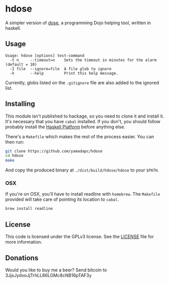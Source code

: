 hdose
=====
A simpler version of [dose](https://github.com/danilobellini/dose), a
programming Dojo helping tool, written in haskell.

## Usage
```
Usage: hdose [options] test-command
  -t n     --timeout=n    Sets the timeout in minutes for the alarm (default = 10)
  -I file  --ignore=file  A file glob to ignore
  -h       --help         Print this help message.
```

Currently, globs listed on the `.gitignore` file are also added to the ignored
list.

## Installing
This module isn't published to hackage, so you need to clone it and install it.
It's necessary that you have `cabal` installed. If you don't, you should
follow probably install the [Haskell Platform](https://www.haskell.org/platform/)
before anything else.

There's a `Makefile` which makes the rest of the process easier. You can then
run:
```bash
git clone https://github.com/yamadapc/hdose
cd hdose
make
```

And copy the produced binary at `./dist/build/hdose/hdose` to your `$PATH`.

### OSX
If you're on OSX, you'll have to install readline with `homebrew`. The
`Makefile` provided will take care of pointing its location to `cabal`.
```bash
brew install readline
```

## License
This code is licensed under the GPLv3 license. See the [LICENSE](/LICENSE) file
for more information.

## Donations
Would you like to buy me a beer? Send bitcoin to 3JjxJydvoJjTrhLL86LGMc8cNB16pTAF3y
